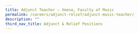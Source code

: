 ```yaml
---
title: Adjunct Teacher – Veena, Faculty of Music
permalink: /careers/adjunct-relief/adjunct-music-teacher/
description: ""
third_nav_title: Adjunct & Relief Positions
---
```


